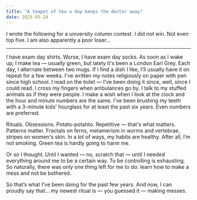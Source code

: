 ```yaml
---
title: "A teapot of tea a day keeps the doctor away"
date: 2025-05-14
---
```

I wrote the following for a university column contest. I did not win. Not even top five. I am also apparently a poor loser...

---

I have exam day shirts. Worse, I have exam day socks. As soon as I wake up, I make tea — usually green, but lately it's been a London Earl Grey. Each day, I alternate between two mugs. If I find a dish I like, I'll usually have it on repeat for a few weeks. I've written my notes religiously on paper with pen since high school. I read on the toilet — I've been doing it since, well, since I could read. I cross my fingers when ambulances go by. I talk to my stuffed animals as if they were people. I make a wish when I look at the clock and the hour and minute numbers are the same. I've been brushing my teeth with a 3-minute kids’ hourglass for at least the past six years. Even numbers are preferred.

Rituals. Obsessions. Potato-potahto. Repetitive — that's what matters. Patterns matter. Fractals on ferns, metamerism in worms and vertebrae, stripes on women's skin. In a lot of ways, my habits are healthy. After all, I’m not smoking. Green tea is hardly going to harm me.

Or so I thought. Until I wanted — no, scratch that — until I needed everything around me to be a certain way. To be controlling is exhausting. So naturally, there was only one thing left for me to do: learn how to make a mess and not be bothered.

So that’s what I've been doing for the past few years. And now, I can proudly say that... my newest ritual is — you guessed it — making messes.

<script src="https://utteranc.es/client.js"
        repo="wiseblondie/brum-thoughts-chain"
        issue-term="pathname"
        theme="github-light"
        crossorigin="anonymous"
        async>
</script>
